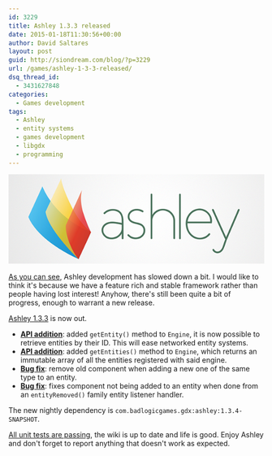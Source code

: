 ```yaml
---
id: 3229
title: Ashley 1.3.3 released
date: 2015-01-18T11:30:56+00:00
author: David Saltares
layout: post
guid: http://siondream.com/blog/?p=3229
url: /games/ashley-1-3-3-released/
dsq_thread_id:
  - 3431627848
categories:
  - Games development
tags:
  - Ashley
  - entity systems
  - games development
  - libgdx
  - programming
---
```

![ashley-logo.png](/img/ashley/ashley-logo.png)

[As you can see](https://github.com/libgdx/ashley/pulse/monthly), Ashley development has slowed down a bit. I would like to think it's because we have a feature rich and stable framework rather than people having lost interest! Anyhow, there's still been quite a bit of progress, enough to warrant a new release.

[Ashley 1.3.3](https://github.com/libgdx/ashley/releases/tag/ahsley-1.3.3) is now out.

  * **[API addition](https://github.com/libgdx/ashley/commit/1c21f972998df9d5125617f3e6b0c6cc279829d2)**: added `getEntity()` method to `Engine`, it is now possible to retrieve entities by their ID. This will ease networked entity systems.
  * **[API addition](https://github.com/libgdx/ashley/commit/ed3d3b7ef040023c8bd4d64efb6e9fcad69dc9aa)**: added `getEntities()` method to `Engine`, which returns an immutable array of all the entities registered with said engine.
  * **[Bug fix](https://github.com/libgdx/ashley/commit/3910be7b4ae472f415c22c0f5109e4f140056f7d)**: remove old component when adding a new one of the same type to an entity.
  * **[Bug fix](https://github.com/libgdx/ashley/commit/9f6aa51229544f9a66c12f7f7fdcff7e6bf5dbde)**: fixes component not being added to an entity when done from an `entityRemoved()` family entity listener handler.

The new nightly dependency is `com.badlogicgames.gdx:ashley:1.3.4-SNAPSHOT`.

[All unit tests are passing](http://libgdx.badlogicgames.com:8080/job/ashley/), the wiki is up to date and life is good. Enjoy Ashley and don't forget to report anything that doesn't work as expected.